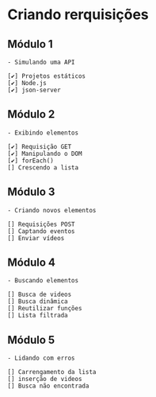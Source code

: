 # Criando rerquisições

## Módulo 1

    - Simulando uma API

    [✔️] Projetos estáticos
    [✔️] Node.js
    [✔️] json-server

## Módulo 2

    - Exibindo elementos

    [✔️] Requisição GET
    [✔️] Manipulando o DOM
    [✔️] forEach()
    [] Crescendo a lista

## Módulo 3

    - Criando novos elementos

    [] Requisições POST
    [] Captando eventos
    [] Enviar vídeos

## Módulo 4

    - Buscando elementos

    [] Busca de videos
    [] Busca dinâmica
    [] Reutilizar funções
    [] Lista filtrada

## Módulo 5

    - Lidando com erros

    [] Carrengamento da lista
    [] inserção de videos
    [] Busca não encontrada
